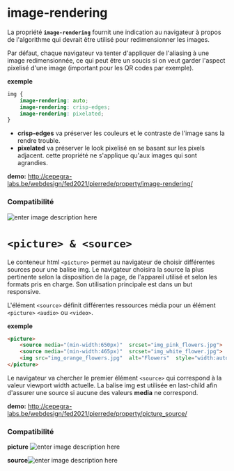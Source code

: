# image-rendering
La propriété **`image-rendering`** fournit une indication au navigateur à propos de l'algorithme qui devrait être utilisé pour redimensionner les images.

Par défaut, chaque navigateur va tenter d'appliquer de l'aliasing à une image redimensionnée, ce qui peut être un soucis si on veut garder l'aspect pixelisé d'une image (important pour les QR codes par exemple).

**exemple**
```css
img {
	image-rendering: auto;
	image-rendering: crisp-edges;
	image-rendering: pixelated;
}
```

- **crisp-edges** va préserver les couleurs et le contraste de l'image sans la rendre trouble.
- **pixelated** va préserver le look pixelisé en se basant sur les pixels adjacent. cette propriété ne s'applique qu'aux images qui sont agrandies. 

**demo:** http://cepegra-labs.be/webdesign/fed2021/pierrede/property/image-rendering/

### Compatibilité
![enter image description here](https://cdn.discordapp.com/attachments/895668688441704500/933286953787482122/unknown.png)


# `<picture> & <source>`

Le conteneur html  `<picture>`  permet au navigateur de choisir différentes sources pour une balise img. 
Le navigateur choisira la source la plus pertinente selon la disposition de la page, de l'appareil utilisé et selon les formats pris en charge. Son utilisation principale est dans un but responsive.

L'élément `<source>` définit différentes ressources média pour un élément  `<picture>`  `<audio>` ou  `<video>`.

**exemple**
```html
<picture>  
	<source media="(min-width:650px)"  srcset="img_pink_flowers.jpg">  
	<source media="(min-width:465px)"  srcset="img_white_flower.jpg">  
	<img src="img_orange_flowers.jpg"  alt="Flowers"  style="width:auto;">  
</picture>
```

Le navigateur va chercher le premier élément `<source>` qui correspond à la valeur viewport width actuelle.
La balise img est utilisée en last-child afin d'assurer une source si aucune des valeurs **media** ne correspond.

**demo:** http://cepegra-labs.be/webdesign/fed2021/pierrede/property/picture_source/

### Compatibilité

**picture**
![enter image description here](https://cdn.discordapp.com/attachments/895668688441704500/933291336336031764/unknown.png)

**source**![enter image description here](https://cdn.discordapp.com/attachments/895668688441704500/933294742291243049/unknown.png)